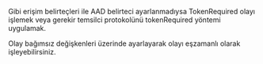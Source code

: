 Gibi erişim belirteçleri ile AAD belirteci ayarlanmadıysa TokenRequired olayı işlemek veya gerekir temsilci protokolünü tokenRequired yöntemi uygulamak.

Olay bağımsız değişkenleri üzerinde ayarlayarak olayı eşzamanlı olarak işleyebilirsiniz.
